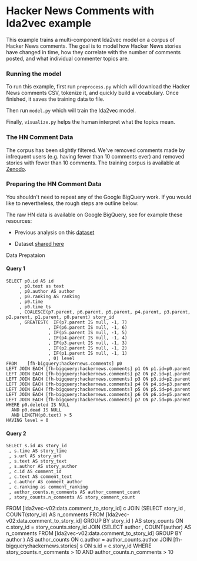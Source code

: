 # Hacker News Comments with lda2vec example
This example trains a multi-component lda2vec model on a corpus of Hacker News
comments. The goal is to model how Hacker News stories have changed in time,
how they correlate with the number of comments posted, and what individual
commenter topics are.

### Running the model

To run this example, first run `preprocess.py` which will download the Hacker
News comments CSV, tokenize it, and quickly build a vocabulary. Once finished,
it saves the training data to file.

Then run `model.py` which will train the lda2vec model. 

Finally, `visualize.py` helps the human interpret what the topics mean.

### The HN Comment Data

The corpus has been slightly filtered. We've removed comments made by 
infrequent users (e.g. having fewer than 10 comments ever) and removed stories
with fewer than 10 comments. The training corpus is available at 
[Zenodo](https://zenodo.org/record/45901#.Vrv5jJMrLMU).

### Preparing the HN Comment Data

You shouldn't need to repeat any of the Google BigQuery work. If you would like
to nevertheless, the rough steps are outline below:

The raw HN data is available on Google BigQuery, see for example these resources:

- Previous analysis on this [dataset](https://github.com/fhoffa/notebooks/blob/master/analyzing%20hacker%20news.ipynb)

- Dataset [shared here](https://bigquery.cloud.google.com/table/fh-bigquery:hackernews.comments)

Data Prepataion

#### Query 1

    SELECT p0.id AS id
         , p0.text as text
         , p0.author AS author
         , p0.ranking AS ranking
         , p0.time
         , p0.time_ts
         , COALESCE(p7.parent, p6.parent, p5.parent, p4.parent, p3.parent, p2.parent, p1.parent, p0.parent) story_id
         , GREATEST(  IF(p7.parent IS null, -1, 7)
                    , IF(p6.parent IS null, -1, 6)
                    , IF(p5.parent IS null, -1, 5)
                    , IF(p4.parent IS null, -1, 4)
                    , IF(p3.parent IS null, -1, 3)
                    , IF(p2.parent IS null, -1, 2)
                    , IF(p1.parent IS null, -1, 1)
                    , 0) level
    FROM    [fh-bigquery:hackernews.comments] p0
    LEFT JOIN EACH [fh-bigquery:hackernews.comments] p1 ON p1.id=p0.parent
    LEFT JOIN EACH [fh-bigquery:hackernews.comments] p2 ON p2.id=p1.parent
    LEFT JOIN EACH [fh-bigquery:hackernews.comments] p3 ON p3.id=p2.parent
    LEFT JOIN EACH [fh-bigquery:hackernews.comments] p4 ON p4.id=p3.parent
    LEFT JOIN EACH [fh-bigquery:hackernews.comments] p5 ON p5.id=p4.parent
    LEFT JOIN EACH [fh-bigquery:hackernews.comments] p6 ON p6.id=p5.parent
    LEFT JOIN EACH [fh-bigquery:hackernews.comments] p7 ON p7.id=p6.parent
    WHERE p0.deleted IS NULL
      AND p0.dead IS NULL
      AND LENGTH(p0.text) > 5
    HAVING level = 0

#### Query 2

    SELECT s.id AS story_id
     , s.time AS story_time
     , s.url AS story_url
     , s.text AS story_text
     , s.author AS story_author
     , c.id AS comment_id
     , c.text AS comment_text
     , c.author AS comment_author
     , c.ranking as comment_ranking
     , author_counts.n_comments AS author_comment_count
     , story_counts.n_comments AS story_comment_count
  FROM [lda2vec-v02:data.comment_to_story_id] c
  JOIN (SELECT story_id
             , COUNT(story_id) AS n_comments
          FROM [lda2vec-v02:data.comment_to_story_id]
          GROUP BY story_id
        ) AS story_counts
    ON c.story_id = story_counts.story_id 
  JOIN (SELECT author
             , COUNT(author) AS n_comments
          FROM [lda2vec-v02:data.comment_to_story_id]
          GROUP BY author
        ) AS author_counts
    ON c.author = author_counts.author 
  JOIN [fh-bigquery:hackernews.stories] s
    ON s.id = c.story_id
 WHERE story_counts.n_comments > 10
   AND author_counts.n_comments > 10

